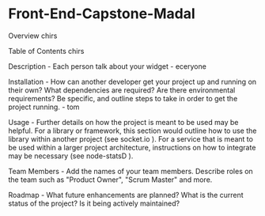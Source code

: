  # Front-End-Capstone-Madal

Overview chirs

Table of Contents  chirs

Description - Each person talk about your widget - eceryone


Installation - How can another developer get your project up and running on their own? What dependencies are required? Are there environmental requirements? Be specific, and outline steps to take in order to get the project running. - tom

Usage - Further details on how the project is meant to be used may be helpful. For a library or framework, this section would outline how to use the library within another project (see socket.io  ). For a service that is meant to be used within a larger project architecture, instructions on how to integrate may be necessary (see node-statsD  ).


Team Members - Add the names of your team members. Describe roles on the team such as "Product Owner", "Scrum Master" and more.


Roadmap - What future enhancements are planned? What is the current status of the project? Is it being actively maintained?

